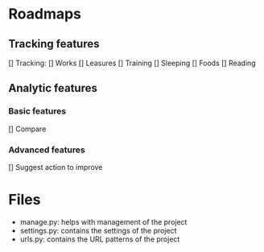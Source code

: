 # Roadmaps
## Tracking features
[] Tracking:
    [] Works 
    [] Leasures 
    [] Training 
    [] Sleeping
    [] Foods
    [] Reading

## Analytic features
### Basic features
[] Compare
### Advanced features
[] Suggest action to improve

# Files
- manage.py: helps with management of the project 
- settings.py: contains the settings of the project
- urls.py: contains the URL patterns of the project





